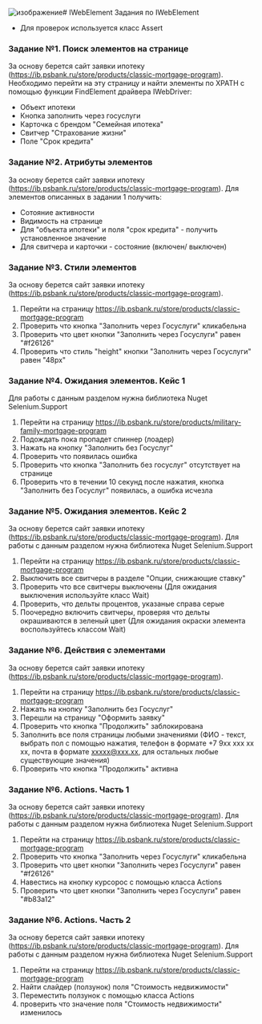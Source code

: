 ![изображение](https://github.com/AutomationC/3.-IWebElement/assets/22545947/34b34a65-f97e-4321-9ac4-431bd276c99f)# IWebElement
Задания по IWebElement

* Для проверок используется класс Assert

### Задание №1. Поиск элементов на странице

За основу берется сайт заявки ипотеку (https://ib.psbank.ru/store/products/classic-mortgage-program). 
Необходимо перейти на эту страницу и найти элементы по XPATH с помощью функции FindElement драйвера IWebDriver:
 * Объект ипотеки
 * Кнопка заполнить через госуслуги
 * Карточка с брендом "Семейная ипотека"
 * Свитчер "Страхование жизни"
 * Поле "Срок кредита"

### Задание №2. Атрибуты элементов

За основу берется сайт заявки ипотеку (https://ib.psbank.ru/store/products/classic-mortgage-program). 
Для элементов описанных в задании 1 получить:
  * Сотояние активности
  * Видимость на странице
  * Для "объекта ипотеки" и поля "срок кредита" - получить установленное значение
  * Для свитчера и карточки - состояние (включен/ выключен)

### Задание №3. Стили элементов

За основу берется сайт заявки ипотеку (https://ib.psbank.ru/store/products/classic-mortgage-program). 
1. Перейти на страницу https://ib.psbank.ru/store/products/classic-mortgage-program
2. Проверить что кнопка "Заполнить через Госуслуги" кликабельна
3. Проверить что цвет кнопки "Заполнить через Госуслуги" равен "#f26126"
4. Проверить что стиль "height" кнопки "Заполнить через Госуслуги" равен "48px"


### Задание №4. Ожидания элементов. Кейс 1

Для работы с данным разделом нужна библиотека Nuget Selenium.Support

1. Перейти на страницу https://ib.psbank.ru/store/products/military-family-mortgage-program
2. Подождать пока пропадет спиннер (лоадер)
3. Нажать на кнопку "Заполнить без Госуслуг"
4. Проверить что появилась ошибка
5. Проверить что кнопка "Заполнить без госуслуг" отсутствует на странице
6. Проверить что в течении 10 секунд после нажатия, кнопка "Заполнить без Госуслуг" появилась, а ошибка исчезла
   
### Задание №5. Ожидания элементов. Кейс 2

За основу берется сайт заявки ипотеку (https://ib.psbank.ru/store/products/classic-mortgage-program). 
Для работы с данным разделом нужна библиотека Nuget Selenium.Support

1. Перейти на страницу https://ib.psbank.ru/store/products/classic-mortgage-program
2. Выключить все свитчеры в разделе "Опции, снижающие ставку"
3. Проверить что все свитчеры выключены (Для ожидания выключения используйте класс Wait)
4. Проверить, что дельты процентов, указаные справа серые
5. Поочередно включить свитчеры, проверяя что дельты окрашиваются в зеленый цвет (Для ожидания окраски элемента воспользуйтесь классом Wait)

### Задание №6. Действия с элементами

За основу берется сайт заявки ипотеку (https://ib.psbank.ru/store/products/classic-mortgage-program). 
1. Перейти на страницу https://ib.psbank.ru/store/products/classic-mortgage-program
2. Нажать на кнопку "Заполнить без Госуслуг"
3. Перешли на страницу "Оформить заявку"
4. Проверить что кнопка "Продолжить" заблокирована
5. Заполнить все поля страницы любыми значениями (ФИО - текст, выбрать пол с помощью нажатия, телефон в формате +7 9xx xxx xx xx, почта в формате xxxxx@xxx.xx, для остальных любые существующие значения)
7. Проверить что кнопка "Продолжить" активна

### Задание №6. Actions. Часть 1

За основу берется сайт заявки ипотеку (https://ib.psbank.ru/store/products/classic-mortgage-program). 
Для работы с данным разделом нужна библиотека Nuget Selenium.Support
1. Перейти на страницу https://ib.psbank.ru/store/products/classic-mortgage-program
2. Проверить что кнопка "Заполнить через Госуслуги" кликабельна
3. Проверить что цвет кнопки "Заполнить через Госуслуги" равен "#f26126"
4. Навестись на кнопку курсорос с помощью класса Actions
5.  Проверить что цвет кнопки "Заполнить через Госуслуги" равен "#b83a12"

### Задание №6. Actions. Часть 2

За основу берется сайт заявки ипотеку (https://ib.psbank.ru/store/products/classic-mortgage-program). 
Для работы с данным разделом нужна библиотека Nuget Selenium.Support
1. Перейти на страницу https://ib.psbank.ru/store/products/classic-mortgage-program
2. Найти слайдер (ползунок) поля "Стоимость недвижимости"
3. Переместить ползунок с помощью класса Actions
4. проверить что значение поля "Стоимость недвижимости" изменилось

